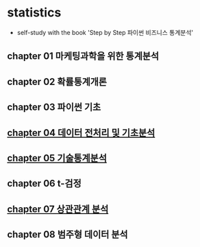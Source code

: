 # statistics
- self-study with the book 'Step by Step 파이썬 비즈니스 통계분석' 
## chapter 01 마케팅과학을 위한 통계분석

## chapter 02 확률통계개론

## chapter 03 파이썬 기초

## [chapter 04 데이터 전처리 및 기초분석](https://github.com/OH1107/statistics/blob/master/training/chapter04/4%EC%9E%A5_%EB%8D%B0%EC%9D%B4%ED%84%B0_%EC%A0%84%EC%B2%98%EB%A6%AC_%EB%B0%8F_%EA%B8%B0%EC%B4%88%EB%B6%84%EC%84%9D.ipynb)

## [chapter 05 기술통계분석](https://github.com/OH1107/statistics/blob/master/training/chapter05/5%EC%9E%A5_%EA%B8%B0%EC%88%A0%ED%86%B5%EA%B3%84%EB%B6%84%EC%84%9D.ipynb)

## chapter 06 t-검정

## [chapter 07 상관관계 분석](https://github.com/OH1107/statistics/blob/master/training/chapter07/7%EC%9E%A5_%EC%83%81%EA%B4%80%EA%B4%80%EA%B3%84_%EB%B6%84%EC%84%9D.ipynb)

## chapter 08 범주형 데이터 분석
